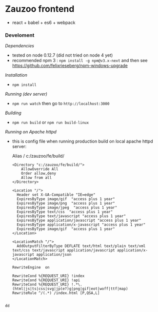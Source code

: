 # Zauzoo frontend
 - react + babel + es6 + webpack

### Develoment 
*Dependencies*
 - tested on node 0.12.7 (did not tried on node 4 yet)
 - recommended npm 3 : `npm install -g npm@v3.x-next` and then see https://github.com/felixrieseberg/npm-windows-upgrade

*Installation*
 - `npm install`

*Running (dev server)*
 - `npm run watch` then go to `http://localhost:3000`

*Building*
 - `npm run build` or `npm run build-linux`

*Running on Apache httpd* 
 - this is config file when running production build on local apache httpd server:

    Alias / c:/zauzoo/fe/build/
    ```
    <Directory "c:/zauzoo/fe/build/">
        AllowOverride All
        Order allow,deny
        Allow from all
    </Directory>
    
    <Location "/">
      Header set X-UA-Compatible "IE=edge"
      ExpiresByType image/gif  "access plus 1 year"
      ExpiresByType image/png  "access plus 1 year"
      ExpiresByType image/jpeg  "access plus 1 year"
      ExpiresByType text/css  "access plus 1 year"
      ExpiresByType text/javascript "access plus 1 year"
      ExpiresByType application/javascript "access plus 1 year"
      ExpiresByType application/x-javascript "access plus 1 year"
      ExpiresByType image/gif  "access plus 1 year"
    </Location>
    
    <LocationMatch "/">
      AddOutputFilterByType DEFLATE text/html text/plain text/xml text/css text/javascript application/javascript application/x-javascript application/json
    </LocationMatch>
    
    RewriteEngine  on
    
    RewriteCond %{REQUEST_URI} !index
    RewriteCond %{REQUEST_URI} !api
    RewriteCond %{REQUEST_URI} !.*\.(html|js|ts|css|svg|jp(e?)g|png|gif|eot|woff|ttf|map)
    RewriteRule ^/(.*) /index.html [P,QSA,L]
```

dd
 
